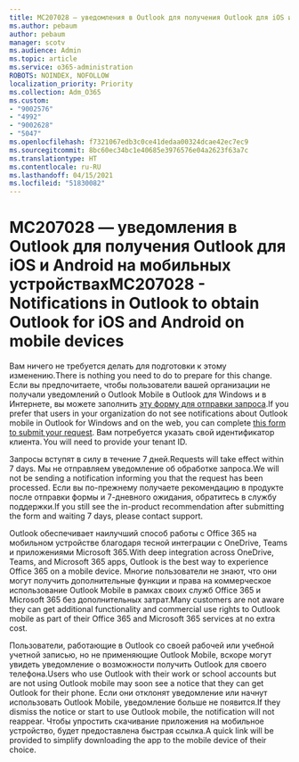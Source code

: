 ```yaml
---
title: MC207028 — уведомления в Outlook для получения Outlook для iOS и Android на мобильных устройствах
ms.author: pebaum
author: pebaum
manager: scotv
ms.audience: Admin
ms.topic: article
ms.service: o365-administration
ROBOTS: NOINDEX, NOFOLLOW
localization_priority: Priority
ms.collection: Adm_O365
ms.custom:
- "9002576"
- "4992"
- "9002628"
- "5047"
ms.openlocfilehash: f7321067edb3c0ce41dedaa00324dcae42ec7ec9
ms.sourcegitcommit: 8bc60ec34bc1e40685e3976576e04a2623f63a7c
ms.translationtype: HT
ms.contentlocale: ru-RU
ms.lasthandoff: 04/15/2021
ms.locfileid: "51830082"
---
```

# <a name="mc207028---notifications-in-outlook-to-obtain-outlook-for-ios-and-android-on-mobile-devices"></a><span data-ttu-id="a8ca5-102">MC207028 — уведомления в Outlook для получения Outlook для iOS и Android на мобильных устройствах</span><span class="sxs-lookup"><span data-stu-id="a8ca5-102">MC207028 - Notifications in Outlook to obtain Outlook for iOS and Android on mobile devices</span></span>

<span data-ttu-id="a8ca5-103">Вам ничего не требуется делать для подготовки к этому изменению.</span><span class="sxs-lookup"><span data-stu-id="a8ca5-103">There is nothing you need to do to prepare for this change.</span></span> <span data-ttu-id="a8ca5-104">Если вы предпочитаете, чтобы пользователи вашей организации не получали уведомлений о Outlook Mobile в Outlook для Windows и в Интернете, вы можете заполнить [эту форму для отправки запроса](https://aka.ms/MC207028).</span><span class="sxs-lookup"><span data-stu-id="a8ca5-104">If you prefer that users in your organization do not see notifications about Outlook mobile in Outlook for Windows and on the web, you can complete [this form to submit your request](https://aka.ms/MC207028).</span></span><span data-ttu-id="a8ca5-105"> Вам потребуется указать свой идентификатор клиента.</span><span class="sxs-lookup"><span data-stu-id="a8ca5-105"> You will need to provide your tenant ID.</span></span> 

<span data-ttu-id="a8ca5-106">Запросы вступят в силу в течение 7 дней.</span><span class="sxs-lookup"><span data-stu-id="a8ca5-106">Requests will take effect within 7 days.</span></span> <span data-ttu-id="a8ca5-107">Мы не отправляем уведомление об обработке запроса.</span><span class="sxs-lookup"><span data-stu-id="a8ca5-107">We will not be sending a notification informing you that the request has been processed.</span></span> <span data-ttu-id="a8ca5-108">Если вы по-прежнему получаете рекомендацию в продукте после отправки формы и 7-дневного ожидания, обратитесь в службу поддержки.</span><span class="sxs-lookup"><span data-stu-id="a8ca5-108">If you still see the in-product recommendation after submitting the form and waiting 7 days, please contact support.</span></span>

<span data-ttu-id="a8ca5-109">Outlook обеспечивает наилучший способ работы с Office 365 на мобильном устройстве благодаря тесной интеграции с OneDrive, Teams и приложениями Microsoft 365.</span><span class="sxs-lookup"><span data-stu-id="a8ca5-109">With deep integration across OneDrive, Teams, and Microsoft 365 apps, Outlook is the best way to experience Office 365 on a mobile device.</span></span> <span data-ttu-id="a8ca5-110">Многие пользователи не знают, что они могут получить дополнительные функции и права на коммерческое использование Outlook Mobile в рамках своих служб Office 365 и Microsoft 365 без дополнительных затрат.</span><span class="sxs-lookup"><span data-stu-id="a8ca5-110">Many customers are not aware they can get additional functionality and commercial use rights to Outlook mobile as part of their Office 365 and Microsoft 365 services at no extra cost.</span></span>

<span data-ttu-id="a8ca5-111">Пользователи, работающие в Outlook со своей рабочей или учебной учетной записью, но не применяющие Outlook Mobile, вскоре могут увидеть уведомление о возможности получить Outlook для своего телефона.</span><span class="sxs-lookup"><span data-stu-id="a8ca5-111">Users who use Outlook with their work or school accounts but are not using Outlook mobile may soon see a notice that they can get Outlook for their phone.</span></span> <span data-ttu-id="a8ca5-112">Если они отклонят уведомление или начнут использовать Outlook Mobile, уведомление больше не появится.</span><span class="sxs-lookup"><span data-stu-id="a8ca5-112">If they dismiss the notice or start to use Outlook mobile, the notification will not reappear.</span></span> <span data-ttu-id="a8ca5-113">Чтобы упростить скачивание приложения на мобильное устройство, будет предоставлена быстрая ссылка.</span><span class="sxs-lookup"><span data-stu-id="a8ca5-113">A quick link will be provided to simplify downloading the app to the mobile device of their choice.</span></span>
